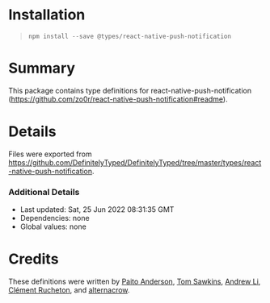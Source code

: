 # Installation
> `npm install --save @types/react-native-push-notification`

# Summary
This package contains type definitions for react-native-push-notification (https://github.com/zo0r/react-native-push-notification#readme).

# Details
Files were exported from https://github.com/DefinitelyTyped/DefinitelyTyped/tree/master/types/react-native-push-notification.

### Additional Details
 * Last updated: Sat, 25 Jun 2022 08:31:35 GMT
 * Dependencies: none
 * Global values: none

# Credits
These definitions were written by [Paito Anderson](https://github.com/PaitoAnderson), [Tom Sawkins](https://github.com/tomSawkins), [Andrew Li](https://github.com/Li357), [Clément Rucheton](https://github.com/rucheton), and [alternacrow](https://github.com/alternacrow).
